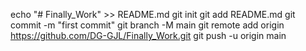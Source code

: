 echo "# Finally_Work" >> README.md
git init
git add README.md
git commit -m "first commit"
git branch -M main
git remote add origin https://github.com/DG-GJL/Finally_Work.git
git push -u origin main
